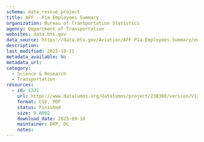 ```yaml
---
schema: data_rescue_project 
title: AFF - P1a Employees Summary
organization: Bureau of Transportation Statistics
agency: Department of Transportation
websites: data.bts.gov
data_source: https://data.bts.gov/Aviation/AFF-P1a-Employees-Summary/em9t-xx9j/about_data
description: 
last_modified: 2025-10-11
metadata_available: No
metadata_url: 
category:
  - Science & Research 
  - Transportation 
resources:
  - id: 1321
    url: https://www.datalumos.org/datalumos/project/238308/version/V1/view
    format: CSV, PDF
    status: Finished
    size: 0.0002
    download_date: 2025-09-18
    maintainer: DRP, DL
    notes: 
---
```

